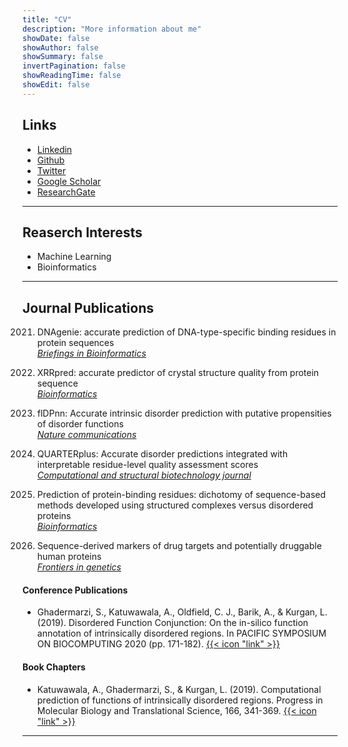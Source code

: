 ```yaml
---
title: "CV"
description: "More information about me"
showDate: false
showAuthor: false
showSummary: false
invertPagination: false
showReadingTime: false
showEdit: false
---
```

## Links

- [Linkedin](https://www.linkedin.com/in/sina-ghadermarzi/)
- [Github](https://github.com/sinaghadermarzi)
- [Twitter](https://twitter.com/GhadermarziSina)
- [Google Scholar](https://scholar.google.com/citations?user=AcpzHc8AAAAJ&hl=en)
- [ResearchGate](https://www.researchgate.net/profile/Sina-Ghadermarzi-2)

---
## Reaserch Interests
- Machine Learning 
- Bioinformatics

---
## Journal Publications 

2021. DNAgenie: accurate prediction of DNA-type-specific binding residues in protein sequences
<br>[_Briefings in Bioinformatics_](https://doi.org/10.1093/bib/bbab336)


2021. XRRpred: accurate predictor of crystal structure quality from protein sequence
<br>[_Bioinformatics_](https://doi.org/10.1093/bioinformatics/btab509)


2021. flDPnn: Accurate intrinsic disorder prediction with putative propensities of disorder functions
<br>[_Nature communications_](https://doi.org/10.1038/s41467-021-24773-7)


2021. QUARTERplus: Accurate disorder predictions integrated with interpretable residue-level quality assessment scores
<br>[_Computational and structural biotechnology journal_](https://doi.org/10.1016/j.csbj.2021.04.066)

2020. Prediction of protein-binding residues: dichotomy of sequence-based methods developed using structured complexes versus disordered proteins
<br>[_Bioinformatics_](https://doi.org/10.1093/bioinformatics/btaa573)

2019. Sequence-derived markers of drug targets and potentially druggable human proteins
<br>[_Frontiers in genetics_](https://doi.org/10.3389/fgene.2019.01075)


#### Conference Publications
- Ghadermarzi, S., Katuwawala, A., Oldfield, C. J., Barik, A., & Kurgan, L. (2019). Disordered Function Conjunction: On the in-silico function annotation of intrinsically disordered regions. In PACIFIC SYMPOSIUM ON BIOCOMPUTING 2020 (pp. 171-182).  [{{< icon "link" >}} ](https://doi.org/10.1142/9789811215636_0016)

#### Book Chapters
- Katuwawala, A., Ghadermarzi, S., & Kurgan, L. (2019). Computational prediction of functions of intrinsically disordered regions. Progress in Molecular Biology and Translational Science, 166, 341-369.  [{{< icon "link" >}} ](https://doi.org/10.1016/bs.pmbts.2019.04.006)





---

